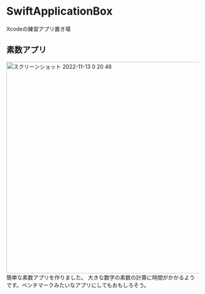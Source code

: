 # SwiftApplicationBox
Xcodeの練習アプリ置き場

## 素数アプリ
<img width="555" alt="スクリーンショット 2022-11-13 0 20 46" src="https://user-images.githubusercontent.com/28498918/201481090-6a3a5f9e-fcd4-4c9d-b486-d8d99f2236ab.png">
簡単な素数アプリを作りました。
大きな数字の素数の計算に時間がかかるようです。ベンチマークみたいなアプリにしてもおもしろそう。
